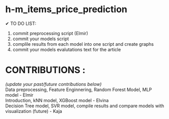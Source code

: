 # h-m_items_price_prediction


✔ TO DO LIST: 
1. commit preprocessing script (Elmir)
2. commit your models script
3. complile results from each model into one script and create graphs
4. commit your models evalutations text for the article 



# CONTRIBUTIONS :
*(update your past/future contributions below)* <br />
Data preprocessing, Feature Enginnering, Random Forest Model, MLP model - Elmir <br />
Introduction, kNN model, XGBoost model - Elvina <br />
Decision Tree model, SVR model, compile results and compare models with visualization (future) - Kaja <br />

